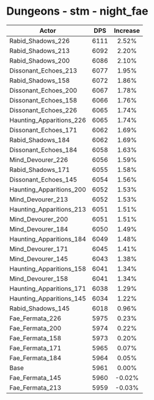 # Dungeons - stm - night_fae
| Actor | DPS | Increase |
|---|:---:|:---:|
|Rabid_Shadows_226|6111|2.52%|
|Rabid_Shadows_213|6092|2.20%|
|Rabid_Shadows_200|6086|2.10%|
|Dissonant_Echoes_213|6077|1.95%|
|Rabid_Shadows_158|6072|1.86%|
|Dissonant_Echoes_200|6067|1.78%|
|Dissonant_Echoes_158|6066|1.76%|
|Dissonant_Echoes_226|6065|1.74%|
|Haunting_Apparitions_226|6065|1.74%|
|Dissonant_Echoes_171|6062|1.69%|
|Rabid_Shadows_184|6062|1.69%|
|Dissonant_Echoes_184|6058|1.63%|
|Mind_Devourer_226|6056|1.59%|
|Rabid_Shadows_171|6055|1.58%|
|Dissonant_Echoes_145|6054|1.56%|
|Haunting_Apparitions_200|6052|1.53%|
|Mind_Devourer_213|6052|1.53%|
|Haunting_Apparitions_213|6051|1.51%|
|Mind_Devourer_200|6051|1.51%|
|Mind_Devourer_184|6050|1.49%|
|Haunting_Apparitions_184|6049|1.48%|
|Mind_Devourer_171|6045|1.41%|
|Mind_Devourer_145|6043|1.38%|
|Haunting_Apparitions_158|6041|1.34%|
|Mind_Devourer_158|6041|1.34%|
|Haunting_Apparitions_171|6038|1.29%|
|Haunting_Apparitions_145|6034|1.22%|
|Rabid_Shadows_145|6018|0.96%|
|Fae_Fermata_226|5975|0.23%|
|Fae_Fermata_200|5974|0.22%|
|Fae_Fermata_158|5973|0.20%|
|Fae_Fermata_171|5965|0.07%|
|Fae_Fermata_184|5964|0.05%|
|Base|5961|0.00%|
|Fae_Fermata_145|5960|-0.02%|
|Fae_Fermata_213|5959|-0.03%|
